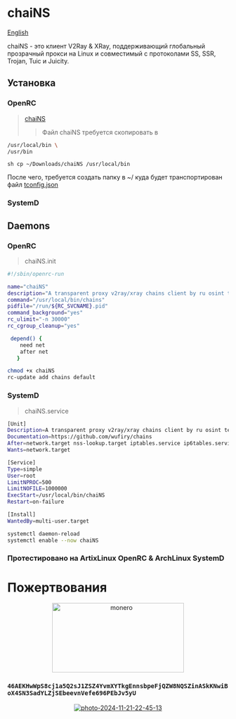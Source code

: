 # chaiNS
[English](https://github.com/wufiry/chains/blob/main/README.md "Change Lang")

chaiNS - это клиент V2Ray & XRay, поддерживающий глобальный прозрачный прокси на Linux и совместимый с протоколами SS, SSR, Trojan, Tuic и Juicity.

## Установка
### OpenRC
> [chaiNS](https://github.com/wufiry/chains/blob/main/OpenRC/chaiNS "Файл программы")
>> Файл chaiNS требуется скопировать в 
```sh
/usr/local/bin \
/usr/bin
```
``sh
cp ~/Downloads/chaiNS /usr/local/bin 
``

После чего, требуется создать папку в ~/ куда будет транспортирован файл [tconfig.json](https://github.com/wufiry/chains/blob/main/OpenRC/tconfig.json "Конфиг v2ray && xray core")

### SystemD

## Daemons
### OpenRC 
> chaiNS.init
```sh
#!/sbin/openrc-run

name="chaiNS"
description="A transparent proxy v2ray/xray chains client by ru osint team - tw"
command="/usr/local/bin/chains"
pidfile="/run/${RC_SVCNAME}.pid"
command_background="yes"
rc_ulimit="-n 30000"
rc_cgroup_cleanup="yes"

 depend() {
	need net
	after net
   }
```
```sh
chmod +x chaiNS
rc-update add chains default
```
### SystemD
> chaiNS.service
```sh
[Unit]
Description=A transparent proxy v2ray/xray chains client by ru osint team - tw
Documentation=https://github.com/wufiry/chains
After=network.target nss-lookup.target iptables.service ip6tables.service nftables.service
Wants=network.target

[Service]
Type=simple
User=root
LimitNPROC=500
LimitNOFILE=1000000
ExecStart=/usr/local/bin/chaiNS
Restart=on-failure

[Install]
WantedBy=multi-user.target
```
```sh
systemctl daemon-reload
systemctl enable --now chaiNS
```
### Протестировано на ArtixLinux OpenRC & ArchLinux SystemD

# Пожертвования

<p align="center">
<img src="https://www.crypto-news.net/wp-content/uploads/2016/09/monero.png" alt="monero" width="300" height="158"/>
</p>
	
 ### `46AEKHwWpS8cj1a5Q2sJ1ZSZ4YvmXYTkgEnnsbpeFjQZW8NQSZinASkKNwiBoX4SN3SadYLZjSEbeevnVefe696PEbJv5yU`

 <p align="center">
 <a href="https://imgbb.com/"><img src="https://i.ibb.co/QmjfP6H/photo-2024-11-21-22-45-13.jpg" alt="photo-2024-11-21-22-45-13" border="0"></a>
